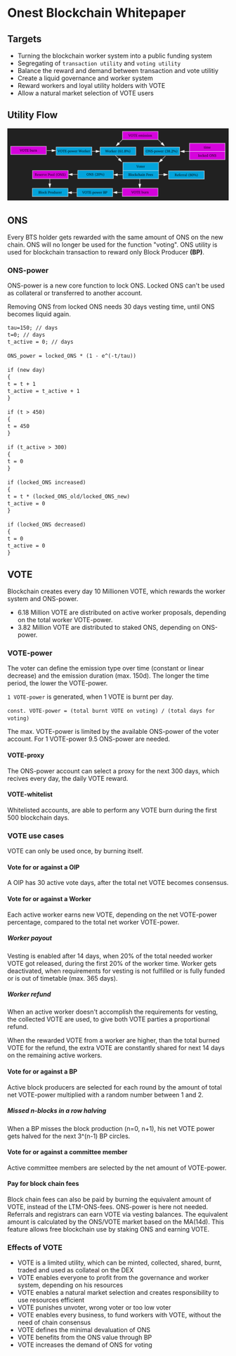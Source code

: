 # Onest Blockchain Whitepaper

## Targets
- Turning the blockchain worker system into a public funding system
- Segregating of `transaction utility` and `voting utility`
- Balance the reward and demand between transaction and vote utilitiy 
- Create a liquid governance and worker system
- Reward workers and loyal utility holders with VOTE
- Allow a natural market selection of VOTE users

## Utility Flow
![utility-flow](https://raw.githubusercontent.com/Onest-io/onest-whitepaper/master/utility-flow.png)

## ONS
Every BTS holder gets rewarded with the same amount of ONS on the new chain. ONS will no longer be used for the function "voting". ONS utility is used for blockchain transaction to reward only Block Producer **(BP)**.

### ONS-power
ONS-power is a new core function to lock ONS. Locked ONS can't be used as collateral or transferred to another account.

Removing ONS from locked ONS needs 30 days vesting time, until ONS becomes liquid again. 

```
tau=150; // days
t=0; // days
t_active = 0; // days

ONS_power = locked_ONS * (1 - e^(-t/tau))

if (new day)
{
t = t + 1
t_active = t_active + 1
}

if (t > 450)
{
t = 450
}

if (t_active > 300)
{
t = 0
}

if (locked_ONS increased)
{
t = t * (locked_ONS_old/locked_ONS_new)
t_active = 0
}

if (locked_ONS decreased)
{
t = 0
t_active = 0
}
```

## VOTE
Blockchain creates every day 10 Millionen VOTE, which rewards the worker system and ONS-power. 

- 6.18 Million VOTE are distributed on active worker proposals, depending on the total worker VOTE-power.
- 3.82 Million VOTE are distributed to staked ONS, depending on ONS-power.

### VOTE-power
The voter can define the emission type over time (constant or linear decrease) and the emission duration (max. 150d). The longer the time period, the lower the VOTE-power. 

`1 VOTE-power` is generated, when 1 VOTE is burnt per day.

`const. VOTE-power = (total burnt VOTE on voting) / (total days for voting)`

The max. VOTE-power is limited by the available ONS-power of the voter account. For 1 VOTE-power 9.5 ONS-power are needed. 

#### VOTE-proxy
The ONS-power account can select a proxy for the next 300 days, which recives every day, the daily VOTE reward.  

#### VOTE-whitelist
Whitelisted accounts, are able to perform any VOTE burn during the first 500 blockchain days.

### VOTE use cases
VOTE can only be used once, by burning itself. 

#### Vote for or against a OIP
A OIP has 30 active vote days, after the total net VOTE becomes consensus. 

#### Vote for or against a Worker
Each active worker earns new VOTE, depending on the net VOTE-power percentage, compared to the total net worker VOTE-power.

##### Worker payout
Vesting is enabled after 14 days, when 20% of the total needed worker VOTE got released, during the first 20% of the worker time. Worker gets deactivated, when requirements for vesting is not fulfilled or is fully funded or is out of timetable (max. 365 days).

##### Worker refund
When an active worker doesn't accomplish the requirements for vesting, the collected VOTE are used, to give both VOTE parties a proportional refund.

When the rewarded VOTE from a worker are higher, than the total burned VOTE for the refund, the extra VOTE are constantly shared for next 14 days on the remaining active workers. 

#### Vote for or against a BP
Active block producers are selected for each round by the amount of total net VOTE-power multiplied with a random number between 1 and 2. 

##### Missed n-blocks in a row halving
When a BP misses the block production (n=0, n+1), his net VOTE power gets halved for the next 3^(n-1) BP circles.

#### Vote for or against a committee member
Active committee members are selected by the net amount of VOTE-power.

#### Pay for block chain fees
Block chain fees can also be paid by burning the equivalent amount of VOTE, instead of the LTM-ONS-fees. ONS-power is here not needed. Referrals and registrars can earn VOTE via vesting balances. The equivalent amount is calculated by the ONS/VOTE market based on the MA(14d). This feature allows free blockchain use by staking ONS and earning VOTE. 

### Effects of VOTE
- VOTE is a limited utility, which can be minted, collected, shared, burnt, traded and used as collateal on the DEX
- VOTE enables everyone to profit from the governance and worker system, depending on his resources
- VOTE enables a natural market selection and creates responsibility to use resources efficient 
- VOTE punishes unvoter, wrong voter or too low voter
- VOTE enables every business, to fund workers with VOTE, without the need of chain consensus
- VOTE defines the minimal devaluation of ONS
- VOTE benefits from the ONS value through BP
- VOTE increases the demand of ONS for voting
